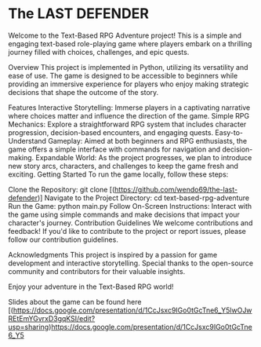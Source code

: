 # The LAST DEFENDER

Welcome to the Text-Based RPG Adventure project! This is a simple and engaging text-based role-playing game where players embark on a thrilling journey filled with choices, challenges, and epic quests.

Overview
This project is implemented in Python, utilizing its versatility and ease of use. The game is designed to be accessible to beginners while providing an immersive experience for players who enjoy making strategic decisions that shape the outcome of the story.

Features
Interactive Storytelling: Immerse players in a captivating narrative where choices matter and influence the direction of the game.
Simple RPG Mechanics: Explore a straightforward RPG system that includes character progression, decision-based encounters, and engaging quests.
Easy-to-Understand Gameplay: Aimed at both beginners and RPG enthusiasts, the game offers a simple interface with commands for navigation and decision-making.
Expandable World: As the project progresses, we plan to introduce new story arcs, characters, and challenges to keep the game fresh and exciting.
Getting Started
To run the game locally, follow these steps:

Clone the Repository: git clone [(https://github.com/wendo69/the-last-defender)]
Navigate to the Project Directory: cd text-based-rpg-adventure
Run the Game: python main.py
Follow On-Screen Instructions: Interact with the game using simple commands and make decisions that impact your character's journey.
Contribution Guidelines
We welcome contributions and feedback! If you'd like to contribute to the project or report issues, please follow our contribution guidelines.

Acknowledgments
This project is inspired by a passion for game development and interactive storytelling. Special thanks to the open-source community and contributors for their valuable insights.

Enjoy your adventure in the Text-Based RPG world!

Slides about the game can be found here [(https://docs.google.com/presentation/d/1CcJsxc9IGo0tGcTne6_Y5lwOJwREtEmYGvrxD3gqKSI/edit?usp=sharing)https://docs.google.com/presentation/d/1CcJsxc9IGo0tGcTne6_Y5

